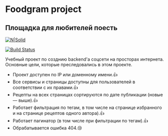 # Foodgram project
## Площадка для любителей поесть

[![N|Solid](https://cldup.com/dTxpPi9lDf.thumb.png)](https://nodesource.com/products/nsolid)

[![Build Status](https://travis-ci.org/joemccann/dillinger.svg?branch=master)](https://travis-ci.org/joemccann/dillinger)

Учебный проект по созднию backend'а соцсети на просторах интернета.
Основные цели, которые преследовались в этом проекте.

- Проект доступен по IP или доменному имени.👍
- Все сервисы и страницы доступны для пользователей в соответствии с их правами.👍
- Рецепты на всех страницах сортируются по дате публикации (новые — выше).👍
- Работает фильтрация по тегам, в том числе на странице избранного и на странице рецептов одного автора).👍
- Работает пагинатор (в том числе при фильтрации по тегам).👍
- Обрабатывается ошибка 404.😢

